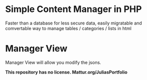 # Simple Content Manager in PHP
Faster than a database for less secure data, easily migratable and comvertable way to manage tables / categories / lists in html 

# Manager View 
Manager View will allow you modify the jsons.

<b>This repository has no license. 
Mattur.org/JuliasPortfolio</b>
